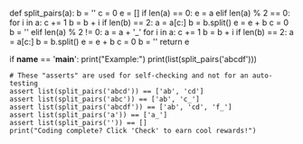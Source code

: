 def split_pairs(a):
    b = ''
    c = 0
    e = []
    if len(a) == 0:
        e = a
    elif len(a) % 2 == 0:
        for i in a:
            c += 1
            b = b + i
            if len(b) == 2:
                a = a[c:]
                b = b.split()
                e = e + b
                c = 0
                b = ''
    elif len(a) % 2 != 0:
        a = a + '_'
        for i in a:
            c += 1
            b = b + i
            if len(b) == 2:
                a = a[c:]
                b = b.split()
                e = e + b
                c = 0
                b = ''
    return e   


if __name__ == '__main__':
    print("Example:")
    print(list(split_pairs('abcdf')))

    # These "asserts" are used for self-checking and not for an auto-testing
    assert list(split_pairs('abcd')) == ['ab', 'cd']
    assert list(split_pairs('abc')) == ['ab', 'c_']
    assert list(split_pairs('abcdf')) == ['ab', 'cd', 'f_']
    assert list(split_pairs('a')) == ['a_']
    assert list(split_pairs('')) == []
    print("Coding complete? Click 'Check' to earn cool rewards!")
